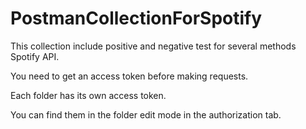 # PostmanCollectionForSpotify
This collection include positive and negative test for several methods Spotify API.

You need to get an access token before making requests.

Each folder has its own access token.

You can find them in the folder edit mode in the authorization tab.
